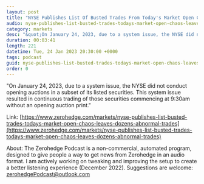 ```yaml
---
layout: post
title: "NYSE Publishes List Of Busted Trades From Today's Market Open Chaos; Leaves Dozens Of Abnormal Trades Stand"
audio: nyse-publishes-list-busted-trades-todays-market-open-chaos-leaves-dozens-abnormal-trades-0
category: markets
desc: "&quot;On January 24, 2023, due to a system issue, the NYSE did not conduct opening auctions in a subset of its listed securities. This system issue resulted in continuous trading of those securities commencing at 9:30am without an opening auction print.&quot;"
duration: 00:03:41
length: 221
datetime: Tue, 24 Jan 2023 20:30:00 +0000
tags: podcast
guid: nyse-publishes-list-busted-trades-todays-market-open-chaos-leaves-dozens-abnormal-trades-0
order: 0
---
```

&quot;On January 24, 2023, due to a system issue, the NYSE did not conduct opening auctions in a subset of its listed securities. This system issue resulted in continuous trading of those securities commencing at 9:30am without an opening auction print.&quot;

Link: [https://www.zerohedge.com/markets/nyse-publishes-list-busted-trades-todays-market-open-chaos-leaves-dozens-abnormal-trades](https://www.zerohedge.com/markets/nyse-publishes-list-busted-trades-todays-market-open-chaos-leaves-dozens-abnormal-trades)

About: The Zerohedge Podcast is a non-commercial, automated program, designed to give people a way to get news from Zerohedge in an audio format.  I am actively working on tweaking and improving the setup to create a better listening experience (December 2022).  Suggestions are welcome: [zerohedgePodcast@outlook.com](mailto:zerohedgePodcast@outlook.com)